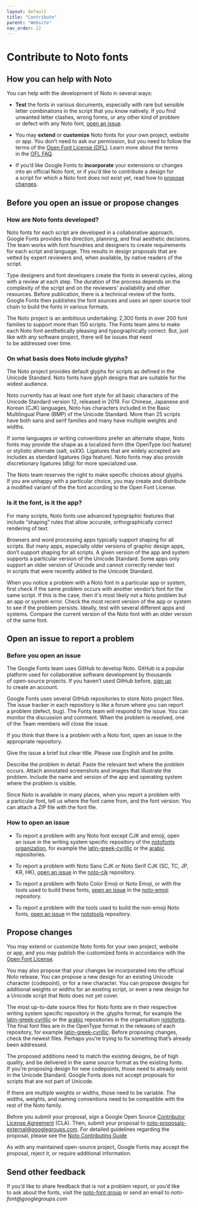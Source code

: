```yaml
---
layout: default
title: "Contribute"
parent: "Website"
nav_order: 22
---
```

# Contribute to Noto fonts

## How you can help with Noto

You can help with the development of Noto in several ways:

- **Test** the fonts in various documents, especially with rare but sensible letter combinations in the script that you know natively. If you find unwanted letter clashes, wrong forms, or any other kind of problem or defect with any Noto font, [open an issue](#open-an-issue-to-report-a-problem).

- You may **extend** or **customize** Noto fonts for your own project, website or app. You don’t need to ask our permission, but you need to follow the terms of the [Open Font License (OFL)](https://scripts.sil.org/OFL). Learn more about the terms in the [OFL FAQ](https://scripts.sil.org/ofl-faq_web).

- If you’d like Google Fonts to **incorporate** your extensions or changes into an official Noto font, or if you’d like to contribute a design for a script for which a Noto font does not exist yet, read how to [propose changes](#propose-changes).

## Before you open an issue or propose changes

### How are Noto fonts developed?

Noto fonts for each script are developed in a collaborative approach. Google Fonts provides the direction, planning, and final aesthetic decisions. The team works with font foundries and designers to create requirements for each script and language. This results in design proposals that are vetted by expert reviewers and, when available, by native readers of the script.

Type designers and font developers create the fonts in several cycles, along with a review at each step. The duration of the process depends on the complexity of the script and on the reviewers' availability and other resources. Before publication, there is a technical review of the fonts. Google Fonts then publishes the font sources and uses an open source tool chain to build the fonts in various formats.

The Noto project is an ambitious undertaking: 2,300 fonts in over 200 font families to support more than 150 scripts. The Fonts team aims to make each Noto font aesthetically pleasing and typographically correct. But, just like with any software project, there will be issues that need to be addressed over time.

### On what basis does Noto include glyphs?

The Noto project provides default glyphs for scripts as defined in the Unicode Standard. Noto fonts have glyph designs that are suitable for the widest audience.

Noto currently has at least one font style for all basic characters of the Unicode Standard version 12, released in 2019. For Chinese, Japanese and Korean (CJK) languages, Noto has characters included in the Basic Multilingual Plane (BMP) of the Unicode Standard. More than 25 scripts have both sans and serif families and many have multiple weights and widths.

If some languages or writing conventions prefer an alternate shape, Noto fonts may provide the shape as a localized form (the OpenType locl feature) or stylistic alternate (salt, ssXX). Ligatures that are widely accepted are includes as standard ligatures (liga feature). Noto fonts may also provide discretionary ligatures (dlig) for more specialized use.

The Noto team reserves the right to make specific choices about glyphs. If you are unhappy with a particular choice, you may create and distribute a modified variant of the the font according to the Open Font License.

### Is it the font, is it the app?

For many scripts, Noto fonts use advanced typographic features that include “shaping” rules that allow accurate, orthographically correct rendering of text.

Browsers and word processing apps typically support shaping for all scripts. But many apps, especially older versions of graphic design apps, don’t support shaping for all scripts. A given version of the app and system supports a particular version of the Unicode Standard. Some apps only support an older version of Unicode and cannot correctly render text in scripts that were recently added to the Unicode Standard.

When you notice a problem with a Noto font in a particular app or system, first check if the same problem occurs with another vendor’s font for the same script. If this is the case, then it's most likely not a Noto problem but an app or system error. Check the most recent version of the app or system to see if the problem persists. Ideally, test with several different apps and systems. Compare the current version of the Noto font with an older version of the same font.

## Open an issue to report a problem

### Before you open an issue

The Google Fonts team uses GitHub to develop Noto. GitHub is a popular platform used for collaborative software development by thousands of open-source projects. If you haven’t used GitHub before, [sign up](https://github.com/join) to create an account.

Google Fonts uses several GitHub repositories to store Noto project files. The issue tracker in each repository is like a forum where you can report a problem (defect, bug). The Fonts team will respond to the issue. You can monitor the discussion and comment. When the problem is resolved, one of the Team members will close the issue.

If you think that there is a problem with a Noto font, open an issue in the appropriate repository.

Give the issue a brief but clear title. Please use English and be polite.

Describe the problem in detail. Paste the relevant text where the problem occurs. Attach annotated screenshots and images that illustrate the problem. Include the name and version of the app and operating system where the problem is visible.

Since Noto is available in many places, when you report a problem with a particular font, tell us where the font came from, and the font version. You can attach a ZIP file with the font file.

### How to open an issue

- To report a problem with any Noto font except CJK and emoji, open an issue in the writing system specific repository of the [notofonts organization](https://github.com/notofonts), for example the [latin-greek-cyrillic](https://github.com/notofonts/latin-greek-cyrillic/issues) or the [arabic](https://github.com/notofonts/arabic/issues) repositories.

- To report a problem with Noto Sans CJK or Noto Serif CJK (SC, TC, JP, KR, HK), [open an issue](https://github.com/googlefonts/noto-cjk/issues) in the [noto-cjk](https://github.com/googlefonts/noto-cjk/) repository.

- To report a problem with Noto Color Emoji or Noto Emoji, or with the tools used to build these fonts, [open an issue](https://github.com/googlefonts/noto-emoji/issues) in the [noto-emoji](https://github.com/googlefonts/noto-emoji/) repository.

- To report a problem with the tools used to build the non-emoji Noto fonts, [open an issue](https://github.com/googlefonts/nototools/issues) in the [nototools](https://github.com/googlefonts/nototools/) repository.

## Propose changes

You may extend or customize Noto fonts for your own project, website or app, and you may publish the customized fonts in accordance with the [Open Font License](https://github.com/googlefonts/noto-fonts/blob/main/LICENSE).

You may also propose that your changes be incorporated into the official Noto release. You can propose a new design for an existing Unicode character (codepoint), or for a new character. You can propose designs for additional weights or widths for an existing script, or even a new design for a Unicode script that Noto does not yet cover.

The most up-to-date source files for Noto fonts are in their respective writing system specific repository in the .glyphs format, for example the [latin-greek-cyrillic](https://github.com/notofonts/latin-greek-cyrillic) or the [arabic](https://github.com/notofonts/arabic) repositories in the organisation [notofonts](https://github.com/notofonts). The final font files are in the OpenType format in the releases of each repository, for example [latin-greek-cyrillic](https://github.com/notofonts/latin-greek-cyrillic/releases/). Before proposing changes, check the newest files. Perhaps you’re trying to fix something that’s already been addressed.

The proposed additions need to match the existing designs, be of high quality, and be delivered in the same source format as the existing fonts. If you’re proposing design for new codepoints, those need to already exist in the Unicode Standard. Google Fonts does not accept proposals for scripts that are not part of Unicode.

If there are multiple weights or widths, those need to be variable. The widths, weights, and naming conventions need to be compatible with the rest of the Noto family.

Before you submit your proposal, sign a Google Open Source [Contributor License Agreement](https://cla.developers.google.com/clas) (CLA). Then, submit your proposal to noto-proposals-external@googlegroups.com. For detailed guidelines regarding the proposal, please see the [Noto Contributing Guide](https://github.com/notofonts/noto-docs/blob/main/CONTRIBUTING.md)

As with any maintained open-source project, Google Fonts may accept the proposal, reject it, or require additional information.

## Send other feedback

If you’d like to share feedback that is not a problem report, or you’d like to ask about the fonts, visit the [noto-font group](https://groups.google.com/g/noto-font/) or send an email to _noto-font@googlegroups.com_

